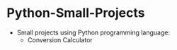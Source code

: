 # Python-Small-Projects
* Small projects using Python programming language:
  - Conversion Calculator
